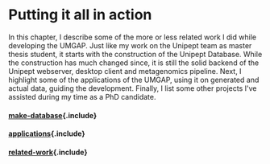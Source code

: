 # Putting it all in action

In this chapter, I describe some of the more or less related work
I did while developing the UMGAP. Just like my work on the Unipept
team as master thesis student, it starts with the construction of the
Unipept Database. While the construction has much changed since, it is
still the solid backend of the Unipept webserver, desktop client and
metagenomics pipeline. Next, I highlight some of the applications of the
UMGAP, using it on generated and actual data, guiding the development.
Finally, I list some other projects I've assisted during my time as a
PhD candidate.

#### [make-database](make-database.md){.include}

#### [applications](applications.md){.include}

#### [related-work](related-work.md){.include}
